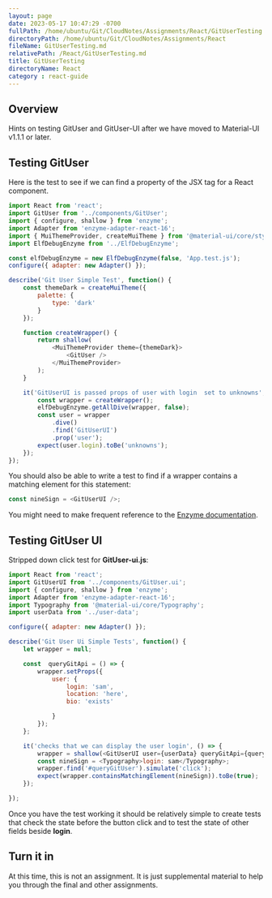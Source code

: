 ```yaml
---
layout: page
date: 2023-05-17 10:47:29 -0700
fullPath: /home/ubuntu/Git/CloudNotes/Assignments/React/GitUserTesting.md
directoryPath: /home/ubuntu/Git/CloudNotes/Assignments/React
fileName: GitUserTesting.md
relativePath: /React/GitUserTesting.md
title: GitUserTesting
directoryName: React
category : react-guide
---
```


## Overview

Hints on testing GitUser and GitUser-UI after we have moved to Material-UI v1.1.1 or later.

## Testing GitUser

Here is the test to see if we can find a property of the JSX tag for a React component.

```javascript
import React from 'react';
import GitUser from '../components/GitUser';
import { configure, shallow } from 'enzyme';
import Adapter from 'enzyme-adapter-react-16';
import { MuiThemeProvider, createMuiTheme } from '@material-ui/core/styles';
import ElfDebugEnzyme from '../ElfDebugEnzyme';

const elfDebugEnzyme = new ElfDebugEnzyme(false, 'App.test.js');
configure({ adapter: new Adapter() });

describe('Git User Simple Test', function() {
    const themeDark = createMuiTheme({
        palette: {
            type: 'dark'
        }
    });

    function createWrapper() {
        return shallow(
            <MuiThemeProvider theme={themeDark}>
                <GitUser />
            </MuiThemeProvider>
        );
    }

    it('GitUserUI is passed props of user with login  set to unknowns', () => {
        const wrapper = createWrapper();
        elfDebugEnzyme.getAllDive(wrapper, false);
        const user = wrapper
            .dive()
            .find('GitUserUI')
            .prop('user');
        expect(user.login).toBe('unknowns');
    });
});
```

You should also be able to write a test to find if a wrapper contains a matching element for this statement:

```javascript
const nineSign = <GitUserUI />;
```

You might need to make frequent reference to the [Enzyme documentation][edoc].

[edoc]: http://airbnb.io/enzyme/docs/api/shallow.html

## Testing GitUser UI

Stripped down click test for **GitUser-ui.js**:

```javascript
import React from 'react';
import GitUserUI from '../components/GitUser.ui';
import { configure, shallow } from 'enzyme';
import Adapter from 'enzyme-adapter-react-16';
import Typography from '@material-ui/core/Typography';
import userData from '../user-data';

configure({ adapter: new Adapter() });

describe('Git User Ui Simple Tests', function() {
    let wrapper = null;

    const  queryGitApi = () => {
        wrapper.setProps({
            user: {
                login: 'sam',
                location: 'here',
                bio: 'exists'

            }
        });
    };

    it('checks that we can display the user login', () => {
        wrapper = shallow(<GitUserUI user={userData} queryGitApi={queryGitApi}/>);
        const nineSign = <Typography>login: sam</Typography>;
        wrapper.find('#queryGitUser').simulate('click');
        expect(wrapper.containsMatchingElement(nineSign)).toBe(true);
    });

});
```

Once you have the test working it should be relatively simple to create tests that check the state before the button click and to test the state of other fields beside **login**.

## Turn it in

At this time, this is not an assignment. It is just supplemental material to help you through the final and other assignments.
